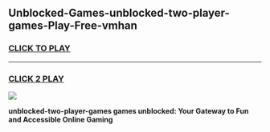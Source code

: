 
## Unblocked-Games-unblocked-two-player-games-Play-Free-vmhan
<h3>
<a href="https://premium76.site?title=unblocked-two-player-games&ref=10A">CLICK TO PLAY</a></h3>
<hr>

<h3>
<a href="https://premium76.site?title=unblocked-two-player-games&ref=10A">CLICK 2 PLAY</a>
  
</h3>

<a href="https://premium76.site?title=unblocked-two-player-games&ref=10A"><img src="https://clearcache.store/games.png"></a>


**unblocked-two-player-games games unblocked: Your Gateway to Fun and Accessible Online Gaming**
